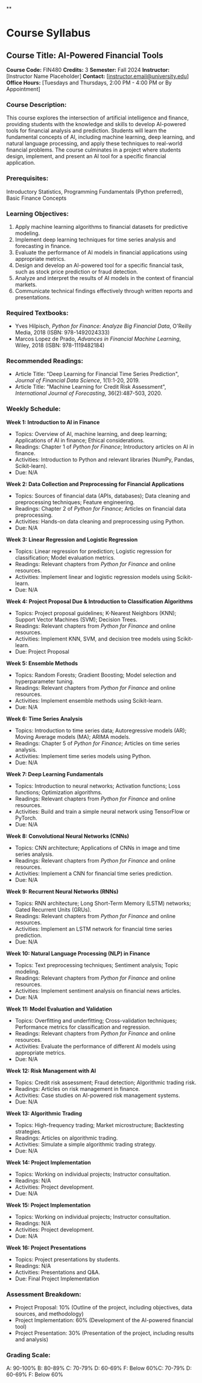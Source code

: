 **
# Course Syllabus
## Course Title: AI-Powered Financial Tools
**Course Code:** FIN480
**Credits:** 3
**Semester:** Fall 2024
**Instructor:** [Instructor Name Placeholder]
**Contact:** [instructor.email@university.edu]
**Office Hours:** [Tuesdays and Thursdays, 2:00 PM - 4:00 PM or By Appointment]

### Course Description:
This course explores the intersection of artificial intelligence and finance, providing students with the knowledge and skills to develop AI-powered tools for financial analysis and prediction. Students will learn the fundamental concepts of AI, including machine learning, deep learning, and natural language processing, and apply these techniques to real-world financial problems. The course culminates in a project where students design, implement, and present an AI tool for a specific financial application.

### Prerequisites:
Introductory Statistics, Programming Fundamentals (Python preferred), Basic Finance Concepts

### Learning Objectives:
1.  Apply machine learning algorithms to financial datasets for predictive modeling.
2.  Implement deep learning techniques for time series analysis and forecasting in finance.
3.  Evaluate the performance of AI models in financial applications using appropriate metrics.
4.  Design and develop an AI-powered tool for a specific financial task, such as stock price prediction or fraud detection.
5.  Analyze and interpret the results of AI models in the context of financial markets.
6.  Communicate technical findings effectively through written reports and presentations.

### Required Textbooks:
- Yves Hilpisch, *Python for Finance: Analyze Big Financial Data*, O'Reilly Media, 2018 (ISBN: 978-1492024333)
- Marcos Lopez de Prado, *Advances in Financial Machine Learning*, Wiley, 2018 (ISBN: 978-1119482184)

### Recommended Readings:
- Article Title: "Deep Learning for Financial Time Series Prediction", *Journal of Financial Data Science*, 1(1):1-20, 2019.
- Article Title: "Machine Learning for Credit Risk Assessment", *International Journal of Forecasting*, 36(2):487-503, 2020.

### Weekly Schedule:
**Week 1: Introduction to AI in Finance**
- Topics: Overview of AI, machine learning, and deep learning; Applications of AI in finance; Ethical considerations.
- Readings: Chapter 1 of *Python for Finance*; Introductory articles on AI in finance.
- Activities: Introduction to Python and relevant libraries (NumPy, Pandas, Scikit-learn).
- Due: N/A

**Week 2: Data Collection and Preprocessing for Financial Applications**
- Topics: Sources of financial data (APIs, databases); Data cleaning and preprocessing techniques; Feature engineering.
- Readings: Chapter 2 of *Python for Finance*; Articles on financial data preprocessing.
- Activities: Hands-on data cleaning and preprocessing using Python.
- Due: N/A

**Week 3: Linear Regression and Logistic Regression**
- Topics: Linear regression for prediction; Logistic regression for classification; Model evaluation metrics.
- Readings: Relevant chapters from *Python for Finance* and online resources.
- Activities: Implement linear and logistic regression models using Scikit-learn.
- Due: N/A

**Week 4: Project Proposal Due & Introduction to Classification Algorithms**
- Topics: Project proposal guidelines; K-Nearest Neighbors (KNN); Support Vector Machines (SVM); Decision Trees.
- Readings: Relevant chapters from *Python for Finance* and online resources.
- Activities: Implement KNN, SVM, and decision tree models using Scikit-learn.
- Due: Project Proposal

**Week 5: Ensemble Methods**
- Topics: Random Forests; Gradient Boosting; Model selection and hyperparameter tuning.
- Readings: Relevant chapters from *Python for Finance* and online resources.
- Activities: Implement ensemble methods using Scikit-learn.
- Due: N/A

**Week 6: Time Series Analysis**
- Topics: Introduction to time series data; Autoregressive models (AR); Moving Average models (MA); ARIMA models.
- Readings: Chapter 5 of *Python for Finance*; Articles on time series analysis.
- Activities: Implement time series models using Python.
- Due: N/A

**Week 7: Deep Learning Fundamentals**
- Topics: Introduction to neural networks; Activation functions; Loss functions; Optimization algorithms.
- Readings: Relevant chapters from *Python for Finance* and online resources.
- Activities: Build and train a simple neural network using TensorFlow or PyTorch.
- Due: N/A

**Week 8: Convolutional Neural Networks (CNNs)**
- Topics: CNN architecture; Applications of CNNs in image and time series analysis.
- Readings: Relevant chapters from *Python for Finance* and online resources.
- Activities: Implement a CNN for financial time series prediction.
- Due: N/A

**Week 9: Recurrent Neural Networks (RNNs)**
- Topics: RNN architecture; Long Short-Term Memory (LSTM) networks; Gated Recurrent Units (GRUs).
- Readings: Relevant chapters from *Python for Finance* and online resources.
- Activities: Implement an LSTM network for financial time series prediction.
- Due: N/A

**Week 10: Natural Language Processing (NLP) in Finance**
- Topics: Text preprocessing techniques; Sentiment analysis; Topic modeling.
- Readings: Relevant chapters from *Python for Finance* and online resources.
- Activities: Implement sentiment analysis on financial news articles.
- Due: N/A

**Week 11: Model Evaluation and Validation**
- Topics: Overfitting and underfitting; Cross-validation techniques; Performance metrics for classification and regression.
- Readings: Relevant chapters from *Python for Finance* and online resources.
- Activities: Evaluate the performance of different AI models using appropriate metrics.
- Due: N/A

**Week 12: Risk Management with AI**
- Topics: Credit risk assessment; Fraud detection; Algorithmic trading risk.
- Readings: Articles on risk management in finance.
- Activities: Case studies on AI-powered risk management systems.
- Due: N/A

**Week 13: Algorithmic Trading**
- Topics: High-frequency trading; Market microstructure; Backtesting strategies.
- Readings: Articles on algorithmic trading.
- Activities: Simulate a simple algorithmic trading strategy.
- Due: N/A

**Week 14: Project Implementation**
- Topics: Working on individual projects; Instructor consultation.
- Readings: N/A
- Activities: Project development.
- Due: N/A

**Week 15: Project Implementation**
- Topics: Working on individual projects; Instructor consultation.
- Readings: N/A
- Activities: Project development.
- Due: N/A

**Week 16: Project Presentations**
- Topics: Project presentations by students.
- Readings: N/A
- Activities: Presentations and Q&A.
- Due: Final Project Implementation

### Assessment Breakdown:
*   Project Proposal: 10% (Outline of the project, including objectives, data sources, and methodology)
*   Project Implementation: 60% (Development of the AI-powered financial tool)
*   Project Presentation: 30% (Presentation of the project, including results and analysis)

### Grading Scale:
A: 90-100%
B: 80-89%
C: 70-79%
D: 60-69%
F: Below 60%C: 70-79%
D: 60-69%
F: Below 60%